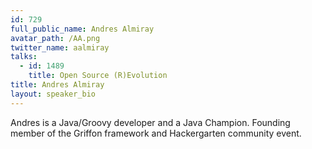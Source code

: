 ```yaml
---
id: 729
full_public_name: Andres Almiray
avatar_path: /AA.png
twitter_name: aalmiray
talks:
  - id: 1489
    title: Open Source (R)Evolution
title: Andres Almiray
layout: speaker_bio
---
```



Andres is a Java/Groovy developer and a Java Champion. Founding member of the Griffon framework and Hackergarten community event.